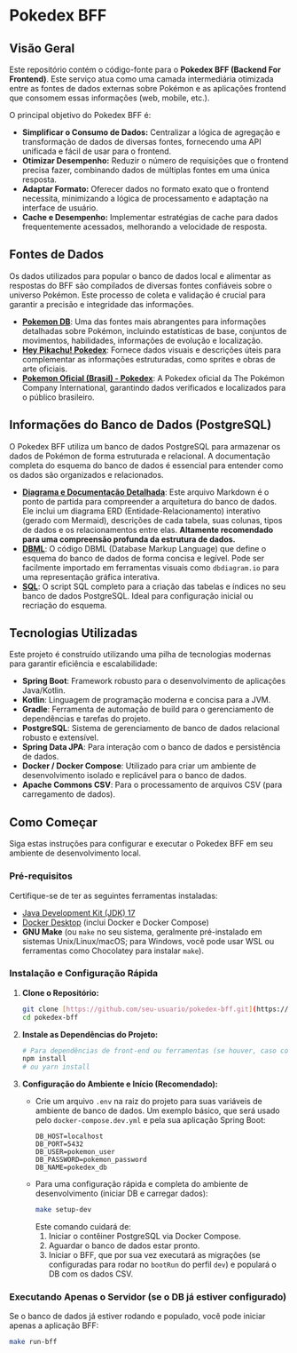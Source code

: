 # Pokedex BFF

## Visão Geral

Este repositório contém o código-fonte para o **Pokedex BFF (Backend For Frontend)**. Este serviço atua como uma camada intermediária otimizada entre as fontes de dados externas sobre Pokémon e as aplicações frontend que consomem essas informações (web, mobile, etc.).

O principal objetivo do Pokedex BFF é:
* **Simplificar o Consumo de Dados:** Centralizar a lógica de agregação e transformação de dados de diversas fontes, fornecendo uma API unificada e fácil de usar para o frontend.
* **Otimizar Desempenho:** Reduzir o número de requisições que o frontend precisa fazer, combinando dados de múltiplas fontes em uma única resposta.
* **Adaptar Formato:** Oferecer dados no formato exato que o frontend necessita, minimizando a lógica de processamento e adaptação na interface de usuário.
* **Cache e Desempenho:** Implementar estratégias de cache para dados frequentemente acessados, melhorando a velocidade de resposta.

## Fontes de Dados

Os dados utilizados para popular o banco de dados local e alimentar as respostas do BFF são compilados de diversas fontes confiáveis sobre o universo Pokémon. Este processo de coleta e validação é crucial para garantir a precisão e integridade das informações.

* **[Pokemon DB](https://pokemondb.net/)**: Uma das fontes mais abrangentes para informações detalhadas sobre Pokémon, incluindo estatísticas de base, conjuntos de movimentos, habilidades, informações de evolução e localização.
* **[Hey Pikachu! Pokedex](https://www.heypikachu.com/pokedex)**: Fornece dados visuais e descrições úteis para complementar as informações estruturadas, como sprites e obras de arte oficiais.
* **[Pokemon Oficial (Brasil) - Pokedex](https://www.pokemon.com/br/pokedex)**: A Pokedex oficial da The Pokémon Company International, garantindo dados verificados e localizados para o público brasileiro.

## Informações do Banco de Dados (PostgreSQL)

O Pokedex BFF utiliza um banco de dados PostgreSQL para armazenar os dados de Pokémon de forma estruturada e relacional. A documentação completa do esquema do banco de dados é essencial para entender como os dados são organizados e relacionados.

* **[Diagrama e Documentação Detalhada](doc/pokedex_db_info.md)**: Este arquivo Markdown é o ponto de partida para compreender a arquitetura do banco de dados. Ele inclui um diagrama ERD (Entidade-Relacionamento) interativo (gerado com Mermaid), descrições de cada tabela, suas colunas, tipos de dados e os relacionamentos entre elas. **Altamente recomendado para uma compreensão profunda da estrutura de dados.**
* **[DBML](doc/new_pokedex_db.dbml)**: O código DBML (Database Markup Language) que define o esquema do banco de dados de forma concisa e legível. Pode ser facilmente importado em ferramentas visuais como `dbdiagram.io` para uma representação gráfica interativa.
* **[SQL](doc/new_pokedex_db.sql)**: O script SQL completo para a criação das tabelas e índices no seu banco de dados PostgreSQL. Ideal para configuração inicial ou recriação do esquema.

## Tecnologias Utilizadas

Este projeto é construído utilizando uma pilha de tecnologias modernas para garantir eficiência e escalabilidade:

* **Spring Boot**: Framework robusto para o desenvolvimento de aplicações Java/Kotlin.
* **Kotlin**: Linguagem de programação moderna e concisa para a JVM.
* **Gradle**: Ferramenta de automação de build para o gerenciamento de dependências e tarefas do projeto.
* **PostgreSQL**: Sistema de gerenciamento de banco de dados relacional robusto e extensível.
* **Spring Data JPA**: Para interação com o banco de dados e persistência de dados.
* **Docker / Docker Compose**: Utilizado para criar um ambiente de desenvolvimento isolado e replicável para o banco de dados.
* **Apache Commons CSV**: Para o processamento de arquivos CSV (para carregamento de dados).

## Como Começar

Siga estas instruções para configurar e executar o Pokedex BFF em seu ambiente de desenvolvimento local.

### Pré-requisitos

Certifique-se de ter as seguintes ferramentas instaladas:
* [Java Development Kit (JDK) 17](https://www.oracle.com/java/technologies/downloads/)
* [Docker Desktop](https://www.docker.com/products/docker-desktop/) (inclui Docker e Docker Compose)
* **GNU Make** (ou `make` no seu sistema, geralmente pré-instalado em sistemas Unix/Linux/macOS; para Windows, você pode usar WSL ou ferramentas como Chocolatey para instalar `make`).

### Instalação e Configuração Rápida

1.  **Clone o Repositório:**
    ```bash
    git clone [https://github.com/seu-usuario/pokedex-bff.git](https://github.com/seu-usuario/pokedex-bff.git) # Substitua 'seu-usuario' e 'pokedex-bff'
    cd pokedex-bff
    ```

2.  **Instale as Dependências do Projeto:**
    ```bash
    # Para dependências de front-end ou ferramentas (se houver, caso contrário, pule)
    npm install 
    # ou yarn install 
    ```

3.  **Configuração do Ambiente e Início (Recomendado):**
    * Crie um arquivo `.env` na raiz do projeto para suas variáveis de ambiente de banco de dados. Um exemplo básico, que será usado pelo `docker-compose.dev.yml` e pela sua aplicação Spring Boot:
        ```
        DB_HOST=localhost
        DB_PORT=5432
        DB_USER=pokemon_user
        DB_PASSWORD=pokemon_password
        DB_NAME=pokedex_db
        ```
    * Para uma configuração rápida e completa do ambiente de desenvolvimento (iniciar DB e carregar dados):
        ```bash
        make setup-dev
        ```
      Este comando cuidará de:
        1.  Iniciar o contêiner PostgreSQL via Docker Compose.
        2.  Aguardar o banco de dados estar pronto.
        3.  Iniciar o BFF, que por sua vez executará as migrações (se configuradas para rodar no `bootRun` do perfil `dev`) e populará o DB com os dados CSV.

### Executando Apenas o Servidor (se o DB já estiver configurado)

Se o banco de dados já estiver rodando e populado, você pode iniciar apenas a aplicação BFF:
```bash
make run-bff